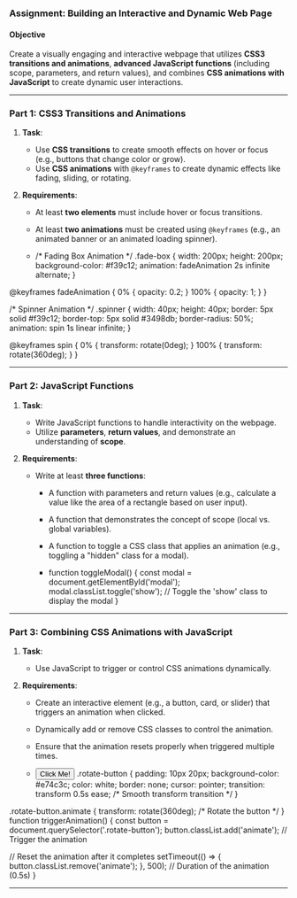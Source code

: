 ### **Assignment: Building an Interactive and Dynamic Web Page**  

#### **Objective**  
Create a visually engaging and interactive webpage that utilizes **CSS3 transitions and animations**, **advanced JavaScript functions** (including scope, parameters, and return values), and combines **CSS animations with JavaScript** to create dynamic user interactions.  

---

### **Part 1: CSS3 Transitions and Animations**  
1. **Task**:  
   - Use **CSS transitions** to create smooth effects on hover or focus (e.g., buttons that change color or grow).  
   - Use **CSS animations** with `@keyframes` to create dynamic effects like fading, sliding, or rotating.  

2. **Requirements**:  
   - At least **two elements** must include hover or focus transitions.  
   - At least **two animations** must be created using `@keyframes` (e.g., an animated banner or an animated loading spinner).
  
   - /* Fading Box Animation */
.fade-box {
  width: 200px;
  height: 200px;
  background-color: #f39c12;
  animation: fadeAnimation 2s infinite alternate;
}

@keyframes fadeAnimation {
  0% {
    opacity: 0.2;
  }
  100% {
    opacity: 1;
  }
}

/* Spinner Animation */
.spinner {
  width: 40px;
  height: 40px;
  border: 5px solid #f39c12;
  border-top: 5px solid #3498db;
  border-radius: 50%;
  animation: spin 1s linear infinite;
}

@keyframes spin {
  0% {
    transform: rotate(0deg);
  }
  100% {
    transform: rotate(360deg);
  }
}
 

---

### **Part 2: JavaScript Functions**  
1. **Task**:  
   - Write JavaScript functions to handle interactivity on the webpage.  
   - Utilize **parameters**, **return values**, and demonstrate an understanding of **scope**.  

2. **Requirements**:  
   - Write at least **three functions**:  
     - A function with parameters and return values (e.g., calculate a value like the area of a rectangle based on user input).  
     - A function that demonstrates the concept of scope (local vs. global variables).  
     - A function to toggle a CSS class that applies an animation (e.g., toggling a "hidden" class for a modal).
    
     - function toggleModal() {
  const modal = document.getElementById('modal');
  modal.classList.toggle('show'); // Toggle the 'show' class to display the modal
}


---

### **Part 3: Combining CSS Animations with JavaScript**  
1. **Task**:  
   - Use JavaScript to trigger or control CSS animations dynamically.  

2. **Requirements**:  
   - Create an interactive element (e.g., a button, card, or slider) that triggers an animation when clicked.  
   - Dynamically add or remove CSS classes to control the animation.  
   - Ensure that the animation resets properly when triggered multiple times.
  
   - <button onclick="triggerAnimation()" class="rotate-button">Click Me!</button>
.rotate-button {
  padding: 10px 20px;
  background-color: #e74c3c;
  color: white;
  border: none;
  cursor: pointer;
  transition: transform 0.5s ease; /* Smooth transform transition */
}

.rotate-button.animate {
  transform: rotate(360deg); /* Rotate the button */
}
function triggerAnimation() {
  const button = document.querySelector('.rotate-button');
  button.classList.add('animate'); // Trigger the animation
  
  // Reset the animation after it completes
  setTimeout(() => {
    button.classList.remove('animate');
  }, 500); // Duration of the animation (0.5s)
}


---
